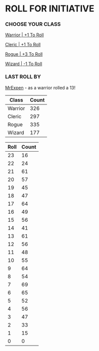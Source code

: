 # ROLL FOR INITIATIVE
### CHOOSE YOUR CLASS

[Warrior | +1 To Roll](https://github.com/benjaminsampica/benjaminsampica/issues/new?title=roll%7Cwarrior&body=Just+click+%27Submit+new+issue%27.)

[Cleric | +1 To Roll](https://github.com/benjaminsampica/benjaminsampica/issues/new?title=roll%7Ccleric&body=Just+click+%27Submit+new+issue%27.)

[Rogue | +3 To Roll](https://github.com/benjaminsampica/benjaminsampica/issues/new?title=roll%7Crogue&body=Just+click+%27Submit+new+issue%27.)

[Wizard | -1 To Roll](https://github.com/benjaminsampica/benjaminsampica/issues/new?title=roll%7Cwizard&body=Just+click+%27Submit+new+issue%27.)
### LAST ROLL BY
[MrExpen](https://www.github.com/MrExpen) - as a warrior rolled a 13!

|Class|Count|
|-|-|
|Warrior|326|
|Cleric|297|
|Rogue|335|
|Wizard|177|

|Roll|Count|
|-|-|
|23|16
|22|24
|21|61
|20|57
|19|45
|18|47
|17|64
|16|49
|15|56
|14|41
|13|61
|12|56
|11|48
|10|55
|9|64
|8|54
|7|69
|6|65
|5|52
|4|56
|3|47
|2|33
|1|15
|0|0
